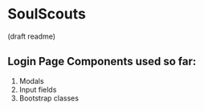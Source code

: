 # SoulScouts

(draft readme)

## Login Page Components used so far:
1. Modals  
2. Input fields  
3. Bootstrap classes